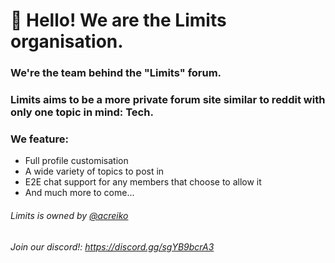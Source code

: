 # 👋 Hello! We are the Limits organisation.
### We're the team behind the "Limits" forum.
### Limits aims to be a more private forum site similar to reddit with only one topic in mind: Tech.
### We feature:
 - Full profile customisation
 - A wide variety of topics to post in
 - E2E chat support for any members that choose to allow it
 - And much more to come...


###### Limits is owned by [@acreiko](https://github.com/acreiko)
###### Join our discord!: https://discord.gg/sgYB9bcrA3
